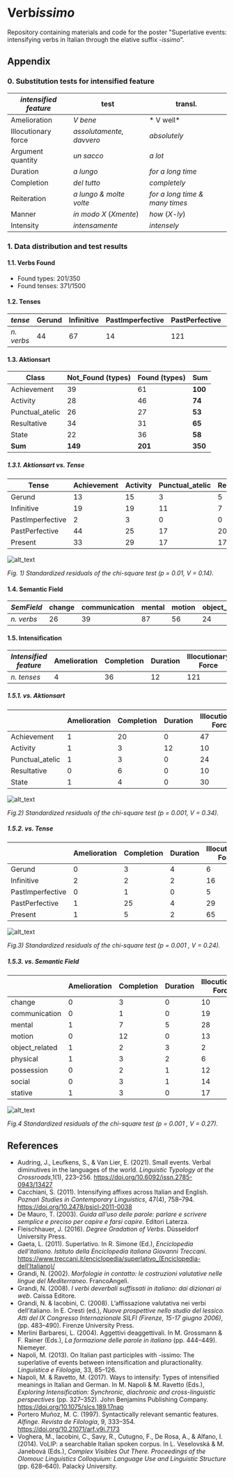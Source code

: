 # Verb*issimo*

Repository containing materials and code for the poster "Superlative events: intensifying verbs in Italian through the elative suffix -*issimo*".

## Appendix

### 0. Substitution tests for intensified feature

| *intensified feature* | test |transl.|
|-----------------------|------|-----|
|Amelioration	|*V bene*|* V well*|
|Illocutionary force	|*assolutamente, davvero*| *absolutely*|
|Argument quantity|	*un sacco* | *a lot*|
|Duration	|*a lungo* |*for a long time*|
|Completion	|*del tutto*|*completely*|
|Reiteration	|*a lungo & molte volte*| *for a long time & many times*|
|Manner	|*in modo X* (*Xmente*)|*how* (*X-ly*)|
|Intensity	|*intensamente*| *intensely*|


### 1. Data distribution and test results

#### 1.1. Verbs Found
* Found types: 201/350
* Found tenses: 371/1500

#### 1.2. Tenses

|*tense*|Gerund|	Infinitive | PastImperfective |	PastPerfective |	Present|
|-------|------|-------------|------------------|----------------|---------|
|*n. verbs*|44|	67|	14	|121	|125|


#### 1.3. Aktionsart

| Class | Not_Found (types) | Found (types)| **Sum**|
|-------|-------------------|--------------|--------|
| Achievement | 39 | 61 | **100** |
| Activity | 28 | 46 | **74** |
| Punctual_atelic | 26 | 27 | **53** |
| Resultative | 34 | 31 | **65** |
| State | 22 | 36 | **58** |
| **Sum** | **149** | **201** | **350** |

##### 1.3.1. Aktionsart vs. Tense


|Tense   | Achievement |	Activity | 	Punctual_atelic |	Resultative |	State |
|--------|-------------|-----------|------------------|-------------|-------|
| Gerund | 13 | 15 | 3 | 5 | 8 |
| Infinitive | 19 | 19 | 11 | 7 | 11 |
| PastImperfective | 2 | 3 | 0 | 0 | 9 |
| PastPerfective | 44 | 25 | 17 | 20 | 15 |
| Present | 33 | 29 | 17 | 17 | 29 |

![alt_text](Pictures/TensevsAkt.png)

*Fig. 1) Standardized residuals of the chi-square test (p = 0.01, V = 0.14).*

#### 1.4. Semantic Field

| *SemField* | change | communication | mental | motion | object_related | physical | possession | social | stative |
|----------|--------|---------------|--------|--------|----------------|----------|------------|--------|---------|
| *n. verbs* | 26     | 39            | 87     | 56     | 24             | 28       | 27         | 31     | 32      |

#### 1.5. Intensification

|*Intensified feature*|Amelioration|Completion|Duration|Illocutionary Force|Intensity/Degree|Manner|Quantity|Reiteration|
|---------------------|-------------|----------|-------|--------------------|---------------|-------|-------|-----------|
| *n. tenses*|4|36|12|121|70|62|29|16|

##### 1.5.1. vs. Aktionsart

|            |     Amelioration    |     Completion    |     Duration    |     Illocutionary   Force    |     Intensity/Degree    |     Manner    |     Quantity    |     Reiteration    |
|------------------------|---------------------|-------------------|-----------------|------------------------------|-------------------------|---------------|-----------------|--------------------|
|     Achievement        |     1               |     20            |     0           |     47                       |     14                  |     15        |     3           |     4              |
|     Activity           |     1               |     3             |     12          |     10                       |     27                  |     20        |     8           |     5              |
|     Punctual_atelic    |     1               |     3             |     0           |     24                       |     2                   |     8         |     1           |     6              |
|     Resultative        |     0               |     6             |     0           |     10                       |     4                   |     15        |     12          |     0              |
|     State              |     1               |     4             |     0           |     30                       |     23                  |     4         |     5           |     1              |

![alt_text](Pictures/IntensvAkt.png)

*Fig.2) Standardized residuals of the chi-square test (p = 0.001, V = 0.34).*

##### 1.5.2. vs. Tense

|                         |     Amelioration    |     Completion    |     Duration    |     Illocutionary   Force    |     Intensity/Degree    |     Manner    |     Quantity    |     Reiteration    |
|-------------------------|---------------------|-------------------|-----------------|------------------------------|-------------------------|---------------|-----------------|--------------------|
|     Gerund              |     0               |     3             |     4           |     6                        |     12                  |     15        |     3           |     1              |
|     Infinitive          |     2               |     2             |     2           |     16                       |     8                   |     5         |     7           |     4              |
|     PastImperfective    |     0               |     1             |     0           |     5                        |     6                   |     2         |     0           |     0              |
|     PastPerfective      |     1               |     25            |     4           |     29                       |     25                  |     15        |     16          |     6              |
|     Present             |     1               |     5             |     2           |     65                       |     19                  |     25        |     3           |     5              |

![alt_text](Pictures/IntensvTense.png)

*Fig.3) Standardized residuals of the chi-square test (p = 0.001 , V = 0.24).*

##### 1.5.3. vs. Semantic Field

|                       |     Amelioration    |     Completion    |     Duration    |     Illocutionary   Force    |     Intensity/Degree    |     Manner    |     Quantity    |     Reiteration    |
|-----------------------|---------------------|-------------------|-----------------|------------------------------|-------------------------|---------------|-----------------|--------------------|
|     change            |     0               |     3             |     0           |     10                       |     3                   |     5         |     5           |     0              |
|     communication     |     0               |     1             |     0           |     19                       |     4                   |     3         |     3           |     9              |
|     mental            |     1               |     7             |     5           |     28                       |     34                  |     8         |     3           |     1              |
|     motion            |     0               |     12            |     0           |     13                       |     5                   |     19        |     4           |     3              |
|     object_related    |     1               |     2             |     3           |     2                        |     3                   |     1         |     11          |     1              |
|     physical          |     1               |     3             |     2           |     6                        |     9                   |     7         |     0           |     0              |
|     possession        |     0               |     2             |     1           |     12                       |     0                   |     10        |     1           |     1              |
|     social            |     0               |     3             |     1           |     14                       |     8                   |     4         |     0           |     1              |
|     stative           |     1               |     3             |     0           |     17                       |     4                   |     5         |     2           |     0              |



![alt_text](Pictures/IntensvSem.png)

*Fig.4 Standardized residuals of the chi-square test (p = 0.001 , V = 0.27).*



## References

* Audring, J., Leufkens, S., & Van Lier, E. (2021). Small events. Verbal diminutives in the languages of the world. *Linguistic Typology at the Crossroads*,1(1), 223–256. https://doi.org/10.6092/issn.2785-0943/13427
* Cacchiani, S. (2011). Intensifying affixes across Italian and English. *Poznań Studies in Contemporary Linguistics*, 47(4), 758–794. https://doi.org/10.2478/psicl-2011-0038
* De Mauro, T. (2003). *Guida all’uso delle parole: parlare e scrivere semplice e preciso per capire e farsi capire*. Editori Laterza.
* Fleischhauer, J. (2016). *Degree Gradation of Verbs*. Düsseldorf University Press.
* Gaeta, L. (2011). Superlativo. In R. Simone (Ed.), *Enciclopedia dell’italiano. Istituto della Enciclopedia italiana Giovanni Treccani*. https://www.treccani.it/enciclopedia/superlativo_(Enciclopedia-dell'Italiano)/
* Grandi, N. (2002). *Morfologie in contatto: le costruzioni valutative nelle lingue del Mediterraneo*. FrancoAngeli.
* Grandi, N. (2008). *I verbi deverbali suffissati in italiano: dai dizionari ai web*. Caissa Editore.
* Grandi, N. & Iacobini, C. (2008). L’affissazione valutativa nei verbi dell’italiano. In E. Cresti (ed.), *Nuove prospettive nello studio del lessico. Atti del IX Congresso Internazionale SILFI (Firenze, 15-17 giugno 2006)*, (pp. 483–490). Firenze University Press.
* Merlini Barbaresi, L. (2004). Aggettivi deaggettivali. In M. Grossmann & F. Rainer (Eds.), *La formazione delle parole in italiano* (pp. 444–449). Niemeyer.
* Napoli, M. (2013). On Italian past participles with -issimo: The superlative of events between intensification and pluractionality. *Linguistica e Filologia*, 33, 85–126.
* Napoli, M. & Ravetto, M. (2017). Ways to intensify: Types of intensified meanings in Italian and German. In M. Napoli & M. Ravetto (Eds.), *Exploring Intensification: Synchronic, diachronic and cross-linguistic perspectives* (pp. 327–352). John Benjamins Publishing Company. https://doi.org/10.1075/slcs.189.17nap
* Portero Muñoz, M. C. (1997). Syntactically relevant semantic features. *Alfinge. Revista de Filología*, 9, 333–354. https://doi.org/10.21071/arf.v9i.7173
* Voghera, M., Iacobini, C., Savy, R., Cutugno, F., De Rosa, A., & Alfano, I. (2014). VoLIP: a searchable Italian spoken corpus. In L. Veselovská & M. Janebová (Eds.), *Complex Visibles Out There. Proceedings of the Olomouc Linguistics Colloquium: Language Use and Linguistic Structure* (pp. 628–640). Palacký University.
